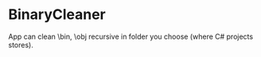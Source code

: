 # BinaryCleaner
App can clean \bin, \obj recursive in folder you choose (where C# projects stores).

